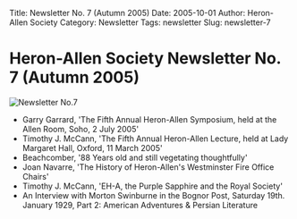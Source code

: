 Title: Newsletter No. 7 (Autumn 2005)
Date: 2005-10-01
Author: Heron-Allen Society
Category: Newsletter
Tags: newsletter
Slug: newsletter-7

# Heron-Allen Society Newsletter No. 7 (Autumn 2005)

![Newsletter No.7](/images/newsletters/newsl7.jpg)

- Garry Garrard, 'The Fifth Annual Heron-Allen Symposium, held at the Allen Room, Soho, 2 July 2005'
- Timothy J. McCann, 'The Fifth Annual Heron-Allen Lecture, held at Lady Margaret Hall, Oxford, 11 March 2005'
- Beachcomber, '88 Years old and still vegetating thoughtfully'
- Joan Navarre, 'The History of Heron-Allen's Westminster Fire Office Chairs'
- Timothy J. McCann, 'EH-A, the Purple Sapphire and the Royal Society'
- An Interview with Morton Swinburne in the Bognor Post, Saturday 19th. January 1929, Part 2: American Adventures & Persian Literature 